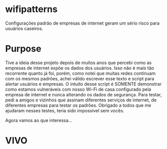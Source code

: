 # wifipatterns
Configurações padrão de empresas de internet geram um sério risco para usuários caseiros.


# Purpose
Tive a ideia desse projeto depois de muitos anos que percebi como as empresas de internet expõe os dados dos usuários. Isso não é mais tão recorrente quanto já foi, porém, como notei que muitas redes continuam com os mesmos padrões, achei válido escrever esse texto e script para alertar usuários e empresas.
O intuito desse script é SOMENTE demonstrar como estamos vulneráveis com nosso Wi-Fi de casa configurado pela empresa de internet e nunca alterando os dados de segurança.
Para testar, pedi a amigos e vizinhos que assinam diferentes serviços de internet, de diferentes empresas para testar os padrões. Obrigado a todos que me ajudaram nesses testes, teria sido impossível sem vocês.

Agora vamos ao que interessa...

# VIVO  
